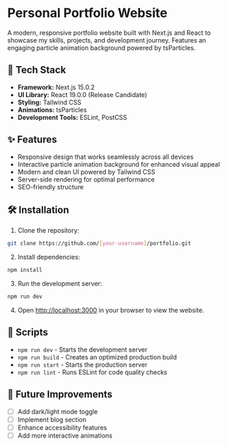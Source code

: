 # Personal Portfolio Website

A modern, responsive portfolio website built with Next.js and React to showcase my skills, projects, and development journey. Features an engaging particle animation background powered by tsParticles.

## 🚀 Tech Stack

- **Framework:** Next.js 15.0.2
- **UI Library:** React 19.0.0 (Release Candidate)
- **Styling:** Tailwind CSS
- **Animations:** tsParticles
- **Development Tools:** ESLint, PostCSS

## ✨ Features

- Responsive design that works seamlessly across all devices
- Interactive particle animation background for enhanced visual appeal
- Modern and clean UI powered by Tailwind CSS
- Server-side rendering for optimal performance
- SEO-friendly structure

## 🛠️ Installation

1. Clone the repository:
```bash
git clone https://github.com/[your-username]/portfolio.git
```

2. Install dependencies:
```bash
npm install
```

3. Run the development server:
```bash
npm run dev
```

4. Open [http://localhost:3000](http://localhost:3000) in your browser to view the website.

## 🔧 Scripts

- `npm run dev` - Starts the development server
- `npm run build` - Creates an optimized production build
- `npm run start` - Starts the production server
- `npm run lint` - Runs ESLint for code quality checks

## 🌟 Future Improvements

- [ ] Add dark/light mode toggle
- [ ] Implement blog section
- [ ] Enhance accessibility features
- [ ] Add more interactive animations

